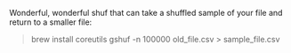 Wonderful, wonderful shuf that can take a shuffled sample of your file and return to a smaller file:

> brew install coreutils
> gshuf -n 100000 old_file.csv > sample_file.csv
